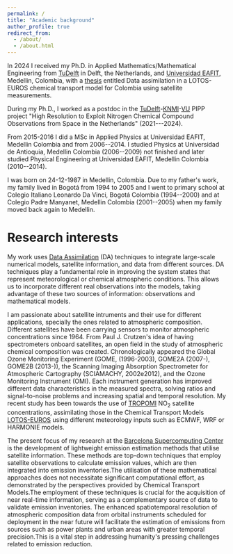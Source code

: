```yaml
---
permalink: /
title: "Academic background"
author_profile: true
redirect_from: 
  - /about/
  - /about.html
--- 
```


In 2024 I received my Ph.D. in Applied Mathematics/Mathematical Engineering from [TuDelft](https://www.tudelft.nl/) in Delft, the Netherlands, and [Universidad EAFIT](https://www.eafit.edu.co/), Medellin, Colombia, with a [thesis](https://repository.tudelft.nl/islandora/object/uuid%3Ae202a1f3-9c73-42d1-b7f6-d45f9631df74) entitled Data assimilation in a LOTOS-EUROS chemical transport model for Colombia using satellite measurements.

During my Ph.D., I worked as a postdoc in the [TuDelft](https://www.tudelft.nl/en/)-[KNMI](www.knmi.nl)-[VU](https://vu.nl/) PIPP project "High Resolution to Exploit Nitrogen Chemical Compound Observations from Space in the Netherlands" (2021---2024).

From 2015-2016 I did a MSc in Applied Physics at Universidad EAFIT, Medellin Colombia and from 2006--2014. I studied Physics at Universidad de Antioquia, Medellin Colombia (2006--2009) not finished and later studied Physical Engineering at Universidad EAFIT, Medellin Colombia (2010--2014). 
 
I was born on 24-12-1987 in Medellin, Colombia. Due to my father's work, my family lived in Bogotá from 1994 to 2005 and I went to primary school at Colegio Italiano Leonardo Da Vinci, Bogotá Colombia (1994--2000) and at Colegio Padre Manyanet, Medellin Colombia (2001--2005) when my family moved back again to Medellin.


Research interests
======

My work uses [Data Assimilation](https://research.reading.ac.uk/met-darc/aboutus/what-is-data-assimilation/) (DA) techniques to integrate large-scale numerical models, satellite information, and data from different sources. DA techniques play a fundamental role in improving the system states that represent meteorological or chemical atmospheric conditions. This allows us to incorporate different real observations into the models, taking advantage of these two sources of information: observations and mathematical models.

I am passionate about satellite intruments and their use for different applications, specially the ones related to atmospheric composition. Different satellites have been carrying sensors to monitor atmospheric concentrations since 1964. From Paul J. Crutzen's idea of having spectrometers onboard satellites, an open field in the study of atmospheric chemical composition was created. Chronologically appeared the Global Ozone Monitoring Experiment (GOME, (1996-2003), GOME2A (2007-), GOME2B (2013-)), the Scanning Imaging Absorption Spectrometer for Atmospheric Cartography (SCIAMACHY, 2002e2012), and the Ozone Monitoring Instrument (OMI). Each instrument generation has improved different data characteristics in the measured spectra, solving ratios and signal-to-noise problems and increasing spatial and temporal resolution. My recent study has been towards the use of [TROPOMI](https://www.tropomi.eu/data-products/nitrogen-dioxide) NO<sub>2</sub> satellite concentrations, assimilating those in the Chemical Transport Models [LOTOS-EUROS](https://airqualitymodeling.tno.nl/lotos-euros/) using different meteorology inputs such as ECMWF, WRF or HARMONIE models.


The present focus of my research at the [Barcelona Supercomputing Center](https://www.bsc.es/) is the development of lightweight emission estimation methods that utilise satellite information. These methods are top-down techniques that employ satellite observations to calculate emission values, which are then integrated into emission inventories.The utilisation of these mathematical approaches does not necessitate significant computational effort, as demonstrated by the perspectives provided by Chemical Transport Models.The employment of these techniques is crucial for the acquisition of near real-time information, serving as a complementary source of data to validate emission inventories. The enhanced spatiotemporal resolution of atmospheric composition data from orbital instruments scheduled for deployment in the near future will facilitate the estimation of emissions from sources such as power plants and urban areas with greater temporal precision.This is a vital step in addressing humanity's pressing challenges related to emission reduction.


